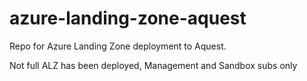 # azure-landing-zone-aquest
Repo for Azure Landing Zone deployment to Aquest. 

Not full ALZ has been deployed, Management and Sandbox subs only
